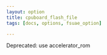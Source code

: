 ```yaml
---
layout: option
title: cpuboard_flash_file
tags: [docs, options, fsuae_option]

---
```


Deprecated: use accelerator_rom
